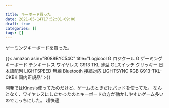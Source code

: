 ```yaml
---

title: キーボード買った
date: 2021-05-14T17:52:01+09:00
draft: true
categories: []
tags: []
---
```


ゲーミングキーボードを買った。

{{< amazon asin="B088BYC54C" title="Logicool G ロジクール G ゲーミングキーボード テンキーレス ワイヤレス G913 TKL 薄型 GLスイッチ クリッキー 日本語配列 LIGHTSPEED 無線 Bluetooth 接続対応 LIGHTSYNC RGB G913-TKL-CKBK 国内正規品" >}}

開発ではKinesis使ってたのだけど、ゲームのときだけパッドを使ってた。
なんとなく、ワイヤレスにしたかったのとキーボードの方が動かしやすいゲーム多いのでこっちにした。
超快適
